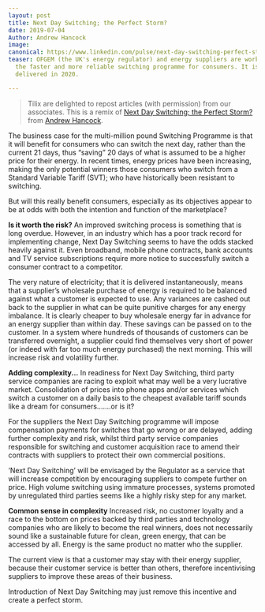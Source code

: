 ```yaml
---
layout: post
title: Next Day Switching; the Perfect Storm?
date: 2019-07-04
Author: Andrew Hancock
image: 
canonical: https://www.linkedin.com/pulse/next-day-switching-perfect-storm-andrew-j-hancock/
teaser: OFGEM (the UK's energy regulator) and energy suppliers are working towards
  the faster and more reliable switching programme for consumers. It is due to be
  delivered in 2020.

---
```

> Tilix are delighted to repost articles (with permission) from our associates.  This is a remix of [Next Day Switching; the Perfect Storm?](https://www.linkedin.com/pulse/next-day-switching-perfect-storm-andrew-j-hancock/) from [Andrew Hancock](https://www.linkedin.com/in/andrewjhancock/).

The business case for the multi-million pound Switching Programme is that it will benefit for consumers who can switch the next day, rather than the current 21 days, thus “saving” 20 days of what is assumed to be a higher price for their energy. In recent times, energy prices have been increasing, making the only potential winners those consumers who switch from a Standard Variable Tariff (SVT); who have historically been resistant to switching.

But will this really benefit consumers, especially as its objectives appear to be at odds with both the intention and function of the marketplace?

**Is it worth the risk?**
An improved switching process is something that is long overdue. However, in an industry which has a poor track record for implementing change, Next Day Switching seems to have the odds stacked heavily against it. Even broadband, mobile phone contracts, bank accounts and TV service subscriptions require more notice to successfully switch a consumer contract to a competitor.

The very nature of electricity; that it is delivered instantaneously, means that a supplier’s wholesale purchase of energy is required to be balanced against what a customer is expected to use. Any variances are cashed out back to the supplier in what can be quite punitive charges for any energy imbalance. It is clearly cheaper to buy wholesale energy far in advance for an energy supplier than within day. These savings can be passed on to the customer. In a system where hundreds of thousands of customers can be transferred overnight, a supplier could find themselves very short of power (or indeed with far too much energy purchased) the next morning. This will increase risk and volatility further.

**Adding complexity...**
In readiness for Next Day Switching, third party service companies are racing to exploit what may well be a very lucrative market. Consolidation of prices into phone apps and/or services which switch a customer on a daily basis to the cheapest available tariff sounds like a dream for consumers…….or is it?

For the suppliers the Next Day Switching programme will impose compensation payments for switches that go wrong or are delayed, adding further complexity and risk, whilst third party service companies responsible for switching and customer acquisition race to amend their contracts with suppliers to protect their own commercial positions.

‘Next Day Switching’ will be envisaged by the Regulator as a service that will increase competition by encouraging suppliers to compete further on price. High volume switching using immature processes, systems promoted by unregulated third parties seems like a highly risky step for any market.

**Common sense in complexity**
Increased risk, no customer loyalty and a race to the bottom on prices backed by third parties and technology companies who are likely to become the real winners, does not necessarily sound like a sustainable future for clean, green energy, that can be accessed by all. Energy is the same product no matter who the supplier.

The current view is that a customer may stay with their energy supplier, because their customer service is better than others, therefore incentivising suppliers to improve these areas of their business.

Introduction of Next Day Switching may just remove this incentive and create a perfect storm.